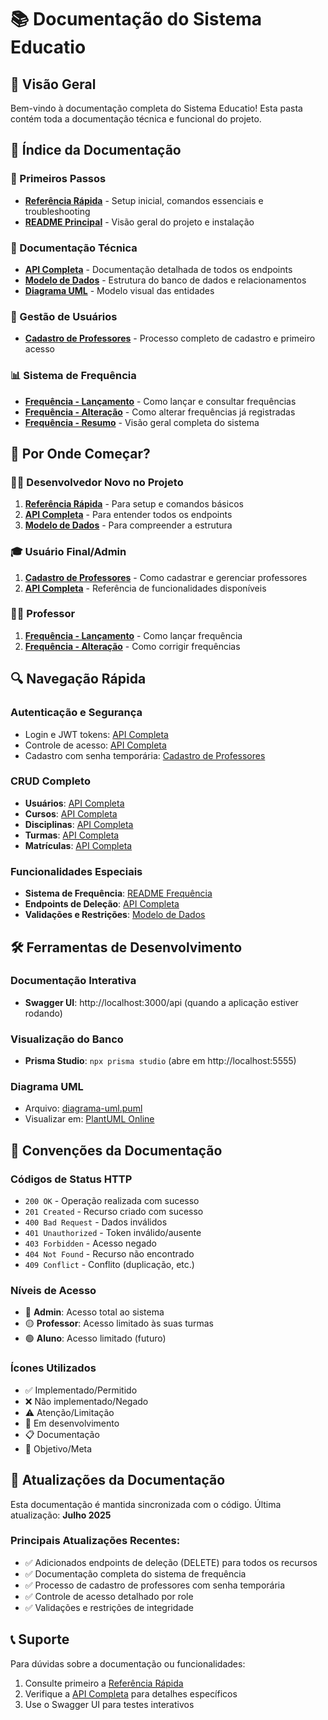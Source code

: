 # 📚 Documentação do Sistema Educatio

## 🎯 Visão Geral

Bem-vindo à documentação completa do Sistema Educatio! Esta pasta contém toda a documentação técnica e funcional do projeto.

## 📖 Índice da Documentação

### 🚀 Primeiros Passos

- **[Referência Rápida](./referencia-rapida.md)** - Setup inicial, comandos essenciais e troubleshooting
- **[README Principal](../README.md)** - Visão geral do projeto e instalação

### 🔧 Documentação Técnica

- **[API Completa](./api-completa.md)** - Documentação detalhada de todos os endpoints
- **[Modelo de Dados](./modelo-dados.md)** - Estrutura do banco de dados e relacionamentos
- **[Diagrama UML](./diagrama-uml.puml)** - Modelo visual das entidades

### 👥 Gestão de Usuários

- **[Cadastro de Professores](./cadastro-professores.md)** - Processo completo de cadastro e primeiro acesso

### 📊 Sistema de Frequência

- **[Frequência - Lançamento](./frequencia-api.md)** - Como lançar e consultar frequências
- **[Frequência - Alteração](./alterar-frequencia-api.md)** - Como alterar frequências já registradas
- **[Frequência - Resumo](./README-frequencia.md)** - Visão geral completa do sistema

## 🎯 Por Onde Começar?

### 👨‍💻 Desenvolvedor Novo no Projeto

1. **[Referência Rápida](./referencia-rapida.md)** - Para setup e comandos básicos
2. **[API Completa](./api-completa.md)** - Para entender todos os endpoints
3. **[Modelo de Dados](./modelo-dados.md)** - Para compreender a estrutura

### 🎓 Usuário Final/Admin

1. **[Cadastro de Professores](./cadastro-professores.md)** - Como cadastrar e gerenciar professores
2. **[API Completa](./api-completa.md)** - Referência de funcionalidades disponíveis

### 👨‍🏫 Professor

1. **[Frequência - Lançamento](./frequencia-api.md)** - Como lançar frequência
2. **[Frequência - Alteração](./alterar-frequencia-api.md)** - Como corrigir frequências

## 🔍 Navegação Rápida

### Autenticação e Segurança

- Login e JWT tokens: [API Completa](./api-completa.md#-autenticação)
- Controle de acesso: [API Completa](./api-completa.md#️-controle-de-acesso)
- Cadastro com senha temporária: [Cadastro de Professores](./cadastro-professores.md)

### CRUD Completo

- **Usuários**: [API Completa](./api-completa.md#-gestão-de-usuários)
- **Cursos**: [API Completa](./api-completa.md#-cursos)
- **Disciplinas**: [API Completa](./api-completa.md#-disciplinas)
- **Turmas**: [API Completa](./api-completa.md#-turmas)
- **Matrículas**: [API Completa](./api-completa.md#-matrículas)

### Funcionalidades Especiais

- **Sistema de Frequência**: [README Frequência](./README-frequencia.md)
- **Endpoints de Deleção**: [API Completa](./api-completa.md)
- **Validações e Restrições**: [Modelo de Dados](./modelo-dados.md#-regras-de-integridade)

## 🛠️ Ferramentas de Desenvolvimento

### Documentação Interativa

- **Swagger UI**: http://localhost:3000/api (quando a aplicação estiver rodando)

### Visualização do Banco

- **Prisma Studio**: `npx prisma studio` (abre em http://localhost:5555)

### Diagrama UML

- Arquivo: [diagrama-uml.puml](./diagrama-uml.puml)
- Visualizar em: [PlantUML Online](https://www.plantuml.com/plantuml/uml/)

## 📝 Convenções da Documentação

### Códigos de Status HTTP

- `200 OK` - Operação realizada com sucesso
- `201 Created` - Recurso criado com sucesso
- `400 Bad Request` - Dados inválidos
- `401 Unauthorized` - Token inválido/ausente
- `403 Forbidden` - Acesso negado
- `404 Not Found` - Recurso não encontrado
- `409 Conflict` - Conflito (duplicação, etc.)

### Níveis de Acesso

- 🔴 **Admin**: Acesso total ao sistema
- 🟡 **Professor**: Acesso limitado às suas turmas
- 🟢 **Aluno**: Acesso limitado (futuro)

### Ícones Utilizados

- ✅ Implementado/Permitido
- ❌ Não implementado/Negado
- ⚠️ Atenção/Limitação
- 🔄 Em desenvolvimento
- 📋 Documentação
- 🎯 Objetivo/Meta

## 🔄 Atualizações da Documentação

Esta documentação é mantida sincronizada com o código. Última atualização: **Julho 2025**

### Principais Atualizações Recentes:

- ✅ Adicionados endpoints de deleção (DELETE) para todos os recursos
- ✅ Documentação completa do sistema de frequência
- ✅ Processo de cadastro de professores com senha temporária
- ✅ Controle de acesso detalhado por role
- ✅ Validações e restrições de integridade

## 📞 Suporte

Para dúvidas sobre a documentação ou funcionalidades:

1. Consulte primeiro a [Referência Rápida](./referencia-rapida.md)
2. Verifique a [API Completa](./api-completa.md) para detalhes específicos
3. Use o Swagger UI para testes interativos
